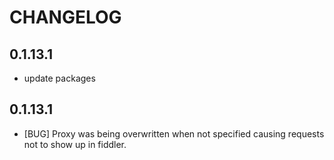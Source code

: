 # CHANGELOG

## 0.1.13.1

  * update packages

## 0.1.13.1

  * [BUG] Proxy was being overwritten when not specified causing requests not to show up in fiddler.